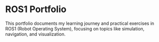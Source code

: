 # ROS1 Portfolio

This portfolio documents my learning journey and practical exercises in ROS1 (Robot Operating System), focusing on topics like simulation, navigation, and visualization.
